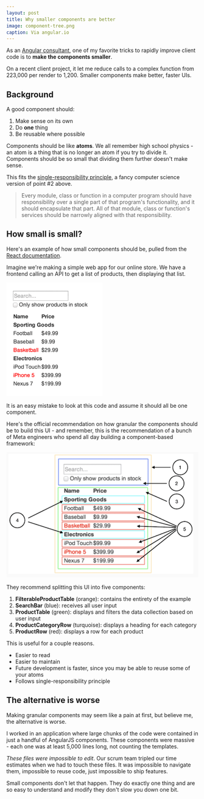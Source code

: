 ```yaml
---
layout: post
title: Why smaller components are better
image: component-tree.png
caption: Via angular.io
---
```


As an [Angular consultant](https://www.bitovi.com/frontend-javascript-consulting/angular-consulting), one of my favorite tricks to rapidly improve client code is to **make the components smaller**. 

On a recent client project, it let me reduce calls to a complex function from 223,000 per render to 1,200. Smaller components make better, faster UIs. 

## Background

A good component should:

1. Make sense on its own
2. Do **one** thing
3. Be reusable where possible

Components should be like **atoms**. We all remember high school physics - an atom is a thing that is no longer an atom if you try to divide it. Components should be so small that dividing them further doesn't make sense. 

This fits the [single-responsibility principle](https://en.wikipedia.org/wiki/Single-responsibility_principle), a fancy computer science version of point #2 above. 

> Every module, class or function in a computer program should have responsibility over a single part of that program's functionality, and it should encapsulate that part. All of that module, class or function's services should be narrowly aligned with that responsibility.

## How small is small?

Here's an example of how small components should be, pulled from the [React documentation](https://reactjs.org/docs/thinking-in-react.html). 

Imagine we're making a simple web app for our online store. We have a frontend calling an API to get a list of products, then displaying that list. 

<div style="margin: 0 auto;">
  <img src="/static/img/web-store-ui.png" alt="A basic UI listing products for sale" />
</div>

It is an easy mistake to look at this code and assume it should all be one component. 

Here's the official recommendation on how granular the components should be to build this UI - and remember, this is the recommendation of a bunch of Meta engineers who spend all day building a component-based framework:

<div style="margin: 0 auto;">
  <img src="/static/img/web-store-ui-split.png" alt="A basic UI listing products for sale split into sub-components" />
</div>

They recommend splitting this UI into five components:

1. **FilterableProductTable** (orange): contains the entirety of the example
2. **SearchBar** (blue): receives all user input
3. **ProductTable** (green): displays and filters the data collection based on user input
4. **ProductCategoryRow** (turquoise): displays a heading for each category
5. **ProductRow** (red): displays a row for each product

This is useful for a couple reasons.

- Easier to read
- Easier to maintain
- Future development is faster, since you may be able to reuse some of your atoms
- Follows single-responsibility principle

## The alternative is worse

Making granular components may seem like a pain at first, but believe me, the alternative is worse. 

I worked in an application where large chunks of the code were contained in just a handful of AngularJS components. These components were massive - each one was at least 5,000 lines long, not counting the templates. 

*These files were impossible to edit*. Our scrum team tripled our time estimates when we had to touch these files. It was impossible to navigate them, impossible to reuse code, just impossible to ship features. 

Small components don't let that happen. They do exactly one thing and are so easy to understand and modify they don't slow you down one bit. 